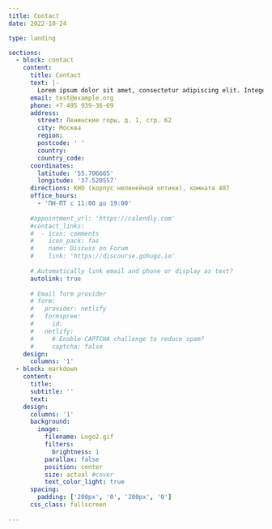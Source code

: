 ```yaml
---
title: Contact
date: 2022-10-24

type: landing

sections:
  - block: contact
    content:
      title: Contact
      text: |-
        Lorem ipsum dolor sit amet, consectetur adipiscing elit. Integer tempus augue non tempor egestas. Proin nisl nunc, dignissim in accumsan dapibus, auctor ullamcorper neque. Quisque at elit felis. Vestibulum ante ipsum primis in faucibus orci luctus et ultrices posuere cubilia curae; Aenean eget elementum odio. Cras interdum eget risus sit amet aliquet. In volutpat, nisl ut fringilla dignissim, arcu nisl suscipit ante, at accumsan sapien nisl eu eros.
      email: test@example.org
      phone: +7 495 939-36-69
      address:
        street: Ленинские горы, д. 1, стр. 62
        city: Москва
        region: 
        postcode: ' '
        country: 
        country_code: 
      coordinates:
        latitude: '55.706665'
        longitude: '37.520557'
      directions: КНО (корпус нелинейной оптики), комната 407
      office_hours:
        - 'ПН-ПТ с 11:00 до 19:00'
        
      #appointment_url: 'https://calendly.com'
      #contact_links:
      #  - icon: comments
      #    icon_pack: fas
      #    name: Discuss on Forum
      #    link: 'https://discourse.gohugo.io'
    
      # Automatically link email and phone or display as text?
      autolink: true
    
      # Email form provider
      # form:
      #   provider: netlify
      #   formspree:
      #     id:
      #   netlify:
      #     # Enable CAPTCHA challenge to reduce spam?
      #     captcha: false
    design:
      columns: '1'
  - block: markdown
    content:
      title:
      subtitle: ''
      text:
    design:
      columns: '1'
      background:
        image: 
          filename: Logo2.gif
          filters:
            brightness: 1
          parallax: false
          position: center
          size: actual #cover
          text_color_light: true
      spacing:
        padding: ['200px', '0', '200px', '0']
      css_class: fullscreen
  
---
```

